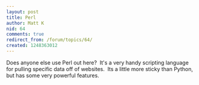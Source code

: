 ```yaml
---
layout: post
title: Perl
author: Matt K
nid: 64
comments: true
redirect_from: /forum/topics/64/
created: 1248363012
---
```

<p>Does anyone else use Perl out here?&nbsp;&nbsp;It's a very handy scripting language for pulling specific data off of websites. &nbsp;Its a little more sticky than Python, but has some very powerful features. &nbsp;</p>
